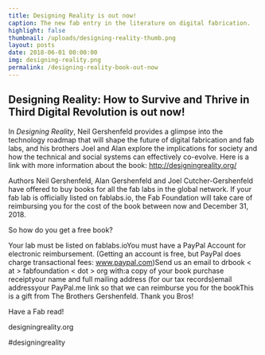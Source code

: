 ```yaml
---
title: Designing Reality is out now!
caption: The new fab entry in the literature on digital fabrication.
highlight: false
thumbnail: /uploads/designing-reality-thumb.png
layout: posts
date: 2018-06-01 00:00:00
img: designing-reality.png
permalink: /designing-reality-book-out-now
---
```


## Designing Reality: How to Survive and Thrive in Third Digital Revolution is out now!

In *Designing Reality*, Neil Gershenfeld provides a glimpse into the technology roadmap that will shape the future of digital fabrication and fab labs, and his brothers Joel and Alan explore the implications for society and how the technical and social systems can effectively co-evolve. Here is a link with more information about the book: http://designingreality.org/

Authors Neil Gershenfeld, Alan Gershenfeld and Joel Cutcher-Gershenfeld ​have offered to buy books for all the fab labs in the global network. If your fab lab is officially listed on fablabs.io, the Fab Foundation will take care of reimbursing​ you for​ the cost of the book between now and December 31, 2018.

So how do you get a free book?

Your lab must be listed on fablabs.ioYou must have a PayPal Account for electronic reimbursement. (Getting an account is free, but PayPal does charge transactional fees: www.paypal.com)Send us an email to drbook &lt; at &gt; fabfoundation &lt; dot &gt; org with:a copy of your book purchase receiptyour name and full mailing address (for our tax records)email addressyour PayPal.me link so that we can reimburse you for the bookThis is a gift from The Brothers Gershenfeld. Thank you Bros!

Have a Fab read!

designingreality.org

#designingreality